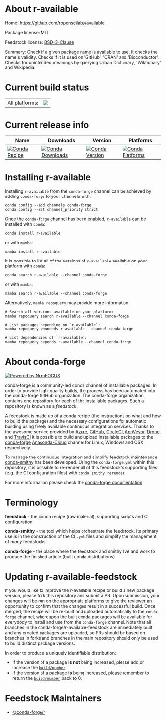About r-available
=================

Home: https://github.com/ropenscilabs/available

Package license: MIT

Feedstock license: [BSD-3-Clause](https://github.com/conda-forge/r-available-feedstock/blob/main/LICENSE.txt)

Summary: Check if a given package name is available to use. It checks the name's validity. Checks if it is used on 'GitHub', 'CRAN' and 'Bioconductor'. Checks for unintended meanings by querying Urban Dictionary, 'Wiktionary' and Wikipedia.

Current build status
====================


<table><tr><td>All platforms:</td>
    <td>
      <a href="https://dev.azure.com/conda-forge/feedstock-builds/_build/latest?definitionId=12915&branchName=main">
        <img src="https://dev.azure.com/conda-forge/feedstock-builds/_apis/build/status/r-available-feedstock?branchName=main">
      </a>
    </td>
  </tr>
</table>

Current release info
====================

| Name | Downloads | Version | Platforms |
| --- | --- | --- | --- |
| [![Conda Recipe](https://img.shields.io/badge/recipe-r--available-green.svg)](https://anaconda.org/conda-forge/r-available) | [![Conda Downloads](https://img.shields.io/conda/dn/conda-forge/r-available.svg)](https://anaconda.org/conda-forge/r-available) | [![Conda Version](https://img.shields.io/conda/vn/conda-forge/r-available.svg)](https://anaconda.org/conda-forge/r-available) | [![Conda Platforms](https://img.shields.io/conda/pn/conda-forge/r-available.svg)](https://anaconda.org/conda-forge/r-available) |

Installing r-available
======================

Installing `r-available` from the `conda-forge` channel can be achieved by adding `conda-forge` to your channels with:

```
conda config --add channels conda-forge
conda config --set channel_priority strict
```

Once the `conda-forge` channel has been enabled, `r-available` can be installed with `conda`:

```
conda install r-available
```

or with `mamba`:

```
mamba install r-available
```

It is possible to list all of the versions of `r-available` available on your platform with `conda`:

```
conda search r-available --channel conda-forge
```

or with `mamba`:

```
mamba search r-available --channel conda-forge
```

Alternatively, `mamba repoquery` may provide more information:

```
# Search all versions available on your platform:
mamba repoquery search r-available --channel conda-forge

# List packages depending on `r-available`:
mamba repoquery whoneeds r-available --channel conda-forge

# List dependencies of `r-available`:
mamba repoquery depends r-available --channel conda-forge
```


About conda-forge
=================

[![Powered by
NumFOCUS](https://img.shields.io/badge/powered%20by-NumFOCUS-orange.svg?style=flat&colorA=E1523D&colorB=007D8A)](https://numfocus.org)

conda-forge is a community-led conda channel of installable packages.
In order to provide high-quality builds, the process has been automated into the
conda-forge GitHub organization. The conda-forge organization contains one repository
for each of the installable packages. Such a repository is known as a *feedstock*.

A feedstock is made up of a conda recipe (the instructions on what and how to build
the package) and the necessary configurations for automatic building using freely
available continuous integration services. Thanks to the awesome service provided by
[Azure](https://azure.microsoft.com/en-us/services/devops/), [GitHub](https://github.com/),
[CircleCI](https://circleci.com/), [AppVeyor](https://www.appveyor.com/),
[Drone](https://cloud.drone.io/welcome), and [TravisCI](https://travis-ci.com/)
it is possible to build and upload installable packages to the
[conda-forge](https://anaconda.org/conda-forge) [Anaconda-Cloud](https://anaconda.org/)
channel for Linux, Windows and OSX respectively.

To manage the continuous integration and simplify feedstock maintenance
[conda-smithy](https://github.com/conda-forge/conda-smithy) has been developed.
Using the ``conda-forge.yml`` within this repository, it is possible to re-render all of
this feedstock's supporting files (e.g. the CI configuration files) with ``conda smithy rerender``.

For more information please check the [conda-forge documentation](https://conda-forge.org/docs/).

Terminology
===========

**feedstock** - the conda recipe (raw material), supporting scripts and CI configuration.

**conda-smithy** - the tool which helps orchestrate the feedstock.
                   Its primary use is in the construction of the CI ``.yml`` files
                   and simplify the management of *many* feedstocks.

**conda-forge** - the place where the feedstock and smithy live and work to
                  produce the finished article (built conda distributions)


Updating r-available-feedstock
==============================

If you would like to improve the r-available recipe or build a new
package version, please fork this repository and submit a PR. Upon submission,
your changes will be run on the appropriate platforms to give the reviewer an
opportunity to confirm that the changes result in a successful build. Once
merged, the recipe will be re-built and uploaded automatically to the
`conda-forge` channel, whereupon the built conda packages will be available for
everybody to install and use from the `conda-forge` channel.
Note that all branches in the conda-forge/r-available-feedstock are
immediately built and any created packages are uploaded, so PRs should be based
on branches in forks and branches in the main repository should only be used to
build distinct package versions.

In order to produce a uniquely identifiable distribution:
 * If the version of a package **is not** being increased, please add or increase
   the [``build/number``](https://docs.conda.io/projects/conda-build/en/latest/resources/define-metadata.html#build-number-and-string).
 * If the version of a package **is** being increased, please remember to return
   the [``build/number``](https://docs.conda.io/projects/conda-build/en/latest/resources/define-metadata.html#build-number-and-string)
   back to 0.

Feedstock Maintainers
=====================

* [@conda-forge/r](https://github.com/conda-forge/r/)

